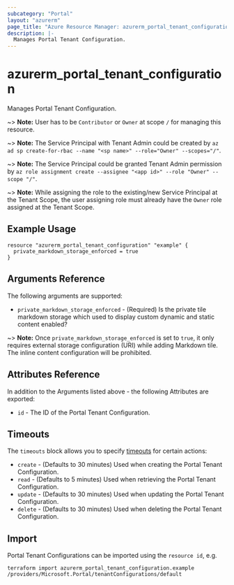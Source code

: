 ```yaml
---
subcategory: "Portal"
layout: "azurerm"
page_title: "Azure Resource Manager: azurerm_portal_tenant_configuration"
description: |-
  Manages Portal Tenant Configuration.
---
```


# azurerm_portal_tenant_configuration

Manages Portal Tenant Configuration.

~> **Note:** User has to be `Contributor` or `Owner` at scope `/` for managing this resource.

~> **Note:** The Service Principal with Tenant Admin could be created by `az ad sp create-for-rbac --name "<sp name>" --role="Owner" --scopes="/"`.

~> **Note:** The Service Principal could be granted Tenant Admin permission by `az role assignment create --assignee "<app id>" --role "Owner" --scope "/"`.

~> **Note:** While assigning the role to the existing/new Service Principal at the Tenant Scope, the user assigning role must already have the `Owner` role assigned at the Tenant Scope.

## Example Usage

```hcl
resource "azurerm_portal_tenant_configuration" "example" {
  private_markdown_storage_enforced = true
}
```

## Arguments Reference

The following arguments are supported:

* `private_markdown_storage_enforced` - (Required) Is the private tile markdown storage which used to display custom dynamic and static content enabled?

~> **Note:** Once `private_markdown_storage_enforced` is set to `true`, it only requires external storage configuration (URI) while adding Markdown tile. The inline content configuration will be prohibited.

## Attributes Reference

In addition to the Arguments listed above - the following Attributes are exported:

* `id` - The ID of the Portal Tenant Configuration.

## Timeouts

The `timeouts` block allows you to specify [timeouts](https://www.terraform.io/docs/configuration/resources.html#timeouts) for certain actions:

* `create` - (Defaults to 30 minutes) Used when creating the Portal Tenant Configuration.
* `read` - (Defaults to 5 minutes) Used when retrieving the Portal Tenant Configuration.
* `update` - (Defaults to 30 minutes) Used when updating the Portal Tenant Configuration.
* `delete` - (Defaults to 30 minutes) Used when deleting the Portal Tenant Configuration.

## Import

Portal Tenant Configurations can be imported using the `resource id`, e.g.

```shell
terraform import azurerm_portal_tenant_configuration.example /providers/Microsoft.Portal/tenantConfigurations/default
```
